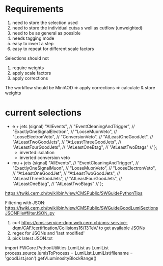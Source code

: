 # Requirements
1) need to store the selection used
2) need to store the individual cutsa s well as cutflow (unweighted)
3) need to be as general as possible
4) needs tagging mode
5) easy to invert a step
6) easy to repeat for different scale factors

Selections should not
1) require weights
2) apply scale factors
3) apply corrections

The workflow should be
MiniAOD => apply corrections => calculate & store weights


# current selections
 - e + jets (signal)
 "AllEvents", //
				"EventCleaningAndTrigger", //
				"ExactlyOneSignalElectron", //
				"LooseMuonVeto", //
				"LooseElectronVeto", //
				"ConversionVeto", //
				"AtLeastOneGoodJet", //
				"AtLeastTwoGoodJets", //
				"AtLeastThreeGoodJets", //
				"AtLeastFourGoodJets", //
				"AtLeastOneBtag", //
				"AtLeastTwoBtags" //
		};
	- inverted isolation
	- inverted conversion veto
 - mu + jets (signal)
 "AllEvents", //
				"EventCleaningAndTrigger", //
				"ExactlyOneSignalMuon", //
				"LooseMuonVeto", //
				"LooseElectronVeto", //
				"AtLeastOneGoodJet", //
				"AtLeastTwoGoodJets", //
				"AtLeastThreeGoodJets", //
				"AtLeastFourGoodJets", //
				"AtLeastOneBtag", //
				"AtLeastTwoBtags" //
		};
		
		
		
		
https://twiki.cern.ch/twiki/bin/view/CMSPublic/SWGuidePythonTips


Filtering with JSON: https://twiki.cern.ch/twiki/bin/view/CMSPublic/SWGuideGoodLumiSectionsJSONFile#filterJSON_py
1) curl https://cms-service-dqm.web.cern.ch/cms-service-dqm/CAF/certification/Collisions16/13TeV/ to get available JSONs
2) regex for JSONs and 'last modified'
3) pick latest JSON.txt


import FWCore.PythonUtilities.LumiList as LumiList
process.source.lumisToProcess = LumiList.LumiList(filename = 'goodList.json').getVLuminosityBlockRange()